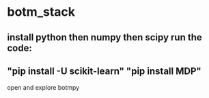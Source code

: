 # botm_stack
install python
then numpy
then scipy
run the code:
-------------------
"pip install -U scikit-learn"
"pip install MDP"
-------------------
open and explore botmpy
